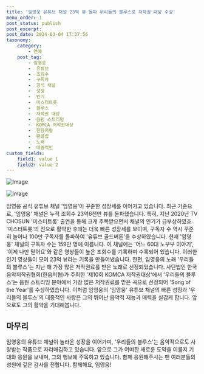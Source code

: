 ```yaml
---
title: '임영웅 유튜브 채널 23억 뷰 돌파 우리들의 블루스로 저작권 대상 수상'
menu_order: 1
post_status: publish
post_excerpt: 
post_date: 2024-03-04 17:37:56
taxonomy:
    category:
        - 연예
    post_tag:
        - 임영웅
        -  유튜브
        -  조회수
        -  구독자
        -  공식 채널
        -  성장
        -  인기
        -  미스터트롯
        -  블루스
        -  저작권 대상
        -  음원 스트리밍
        -  KOMCA 저작권대상
        -  한음저협
        -  팬클럽
        -  노래
        -  대중적인
custom_fields:
    field1: value 1
    field2: value 2
---
```


![Image](https://ssl.pstatic.net/mimgnews/image/311/2024/03/03/0001697975_001_20240303085101302.jpg?type=w540)

![Image](https://mimgnews.pstatic.net/image/311/2024/03/03/0001697975_002_20240303085101349.jpg?type=w540)

임영웅 공식 유튜브 채널 '임영웅'이 꾸준한 성장세를 이어가고 있습니다. 최근 기준으로, '임영웅' 채널은 누적 조회수 23억6천만 뷰를 돌파했습니다. 특히, 지난 2020년 TV CHOSUN '미스터트롯' 출연을 통해 크게 주목받으면서 채널의 인기가 급부상하였죠.
'미스터트롯'의 진으로 활약한 후에는 더욱 빠른 성장세를 보이며, 구독자 수 역시 꾸준히 늘어나 100만 구독자를 돌파하여 '유튜브 골드버튼'을 수상하였습니다. 현재 '임영웅' 채널의 구독자 수는 159만 명에 이릅니다. 이 채널에는 '어느 60대 노부부 이야기', '이제 나만 믿어요'와 같은 영상들이 높은 조회수를 기록하며 수록되어 있습니다. 이러한 인기 영상들이 모여 23억 뷰라는 기록을 만들어냈습니다.
한편, 임영웅의 노래 '우리들의 블루스'는 지난 해 가장 많은 저작권료를 받은 노래로 선정되었습니다. 사단법인 한국음악저작권협회(한음저협)가 주최한 '제10회 KOMCA 저작권대상'에서 '우리들의 블루스'는 음원 스트리밍 분야에서 가장 많은 저작권료를 받은 곡으로 선정되어 'Song of the Year'를 수상하였습니다.
이처럼 임영웅의 '임영웅' 유튜브 채널의 빠른 성장과 '우리들의 블루스'의 대중적인 사랑은 그의 뛰어난 음악적 재능과 매력을 실감케 합니다. 앞으로도 그의 활약을 기대해봅니다.
## 마무리
임영웅의 유튜브 채널이 놀라운 성장을 이어가며, '우리들의 블루스'는 음악적으로도 사랑받는 작품으로 자리매김하고 있습니다. 앞으로 그가 어떠한 새로운 도약을 이룰지 기대와 응원을 보내며, 그의 행보에 주목하고 있습니다. 함께 응원해주시는 팬 여러분들의 성원에 깊은 감사를 전합니다. 함께해요, 임영웅!
